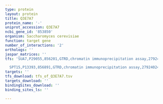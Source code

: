```yaml
---
type: protein
layout: protein
title: Q3E7A7
protein_name: '-'
uniprot_accession: Q3E7A7
ncbi_gene_id: '853850'
organism: Saccharomyces cerevisiae
function: target gene
number_of_interactions: '2'
orthologs: ''
jaspar_matrices: ''
tfs: 'SUA7,P29055,856201,GTRD,chromatin immunoprecipitation assay,27924024%5Buid%5D,No

  SPT15,P13393,856891,GTRD,chromatin immunoprecipitation assay,27924024%5Buid%5D,No'
targets: ''
tfs_download: tfs_of_Q3E7A7.tsv
targets_download: ''
bindingSites_download: ''
binding_sites_ls: ''

---
```

